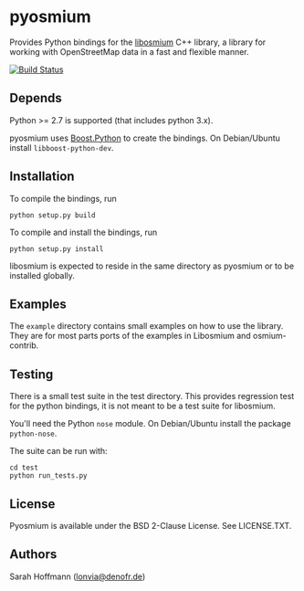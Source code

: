 # pyosmium

Provides Python bindings for the [libosmium](https://github.com/osmcode/libosmium) C++
library, a library for working with OpenStreetMap data in a fast and flexible
manner.

[![Build Status](https://secure.travis-ci.org/osmcode/pyosmium.png)](http://travis-ci.org/osmcode/pyosmium)

## Depends

Python >= 2.7 is supported (that includes python 3.x).

pyosmium uses [Boost.Python](http://www.boost.org/doc/libs/1_56_0/libs/python/doc/index.html)
to create the bindings. On Debian/Ubuntu install `libboost-python-dev`.

## Installation

To compile the bindings, run

    python setup.py build

To compile and install the bindings, run

    python setup.py install

libosmium is expected to reside in the same directory as pyosmium or to be
installed globally.

## Examples

The `example` directory contains small examples on how to use the library.
They are for most parts ports of the examples in Libosmium and osmium-contrib.

## Testing

There is a small test suite in the test directory. This provides regression
test for the python bindings, it is not meant to be a test suite for libosmium.

You'll need the Python `nose` module. On Debian/Ubuntu install the package
`python-nose`.

The suite can be run with:

    cd test
    python run_tests.py

## License

Pyosmium is available under the BSD 2-Clause License. See LICENSE.TXT.

## Authors

Sarah Hoffmann (lonvia@denofr.de)

